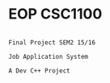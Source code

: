 # EOP CSC1100
<code>
<tt>Final Project SEM2 15/16</tt><br>
<tt>Job Application System</tt><br>
<tt>A Dev C++ Project</tt>
</code>